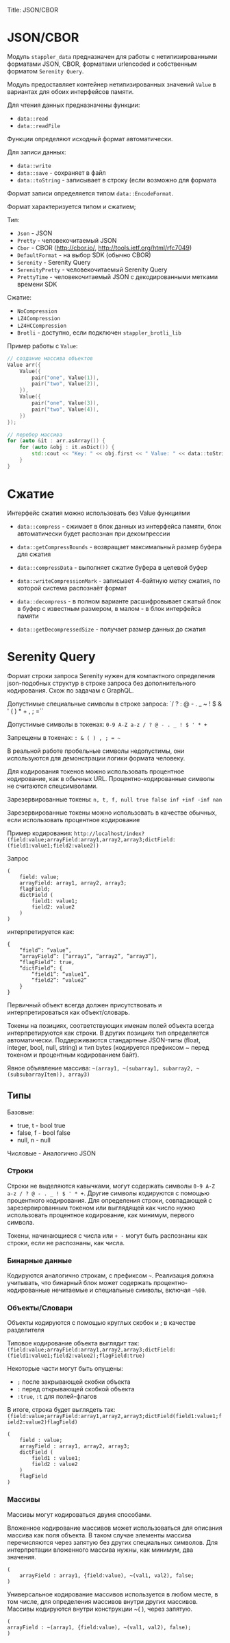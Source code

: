 Title: JSON/CBOR

# JSON/CBOR

Модуль `stappler_data` предназначен для работы с нетипизированными форматами JSON, CBOR, форматами urlencoded и собственным форматом `Serenity Query`.

Модуль предоставляет контейнер нетипизированных значений `Value` в вариантах для обоих интерфейсов памяти.

Для чтения данных предназначены функции:
* `data::read`
* `data::readFile`

Функции определяют исходный формат автоматически.

Для записи данных:
* `data::write`
* `data::save` - сохраняет в файл
* `data::toString` - записывает в строку (если возможно для формата

Формат записи определяется типом `data::EncodeFormat`.

Формат характеризуется типом и сжатием;

Тип:
* `Json` - JSON
* `Pretty` - человекочитаемый JSON
* `Cbor` - CBOR (http://cbor.io/, http://tools.ietf.org/html/rfc7049)
* `DefaultFormat`	- на выбор SDK (обычно CBOR)
* `Serenity` - Serenity Query
* `SerenityPretty` - человекочитаемый Serenity Query
* `PrettyTime` - человекочитаемый JSON с декодированными метками времени SDK

Сжатие:
* `NoCompression`
* `LZ4Compression`
* `LZ4HCCompression`
* `Brotli` - доступно, если подключен `stappler_brotli_lib`

Пример работы с `Value`:

```cpp
// создание массива объектов
Value arr({
	Value({
		pair("one", Value(1)),
		pair("two", Value(2)),
	}),
	Value({
		pair("one", Value(3)),
		pair("two", Value(4)),
	})
});

// перебор массива
for (auto &it : arr.asArray()) {
	for (auto &obj : it.asDict()) {
		std::cout << "Key: " << obj.first << " Value: " << data::toString<Interface>(obj.second) << "\n"
	}
}
```

# Сжатие

Интерфейс сжатия можно использовать без Value функциями
* `data::compress` - сжимает в блок данных из интерфейса памяти, блок автоматически будет распознан при декомпрессии
* `data::getCompressBounds` - возвращает максимальный размер буфера для сжатия
* `data::compressData` - выполняет сжатие буфера в целевой буфер
* `data::writeCompressionMark` - записыает 4-байтную метку сжатия, по которой система распознаёт формат

* `data::decompress` - в полном варианте расшифровывает сжатый блок в буфер с известным размером, в малом - в блок интерфейса памяти
* `data::getDecompressedSize` - получает размер данных до сжатия

# Serenity Query

Формат строки запроса Serenity нужен для компактного определения json-подобных структур в строке запроса без дополнительного кодирования. Схож по задачам с GraphQL.

Допустимые специальные символы в строке запроса: 
`/ ? : @ - . _ ~ ! $ & ' ( ) * + , ; =``

Допустимые символы в токенах:
`0-9 A-Z a-z / ? @ - . _ ! $ ' * +`

Запрещены в токенах:
`: & ( ) , ; = ~`

В реальной работе пробельные символы недопустимы, они используются для демонстрации логики формата человеку.

Для кодирования токенов можно использовать процентное кодирование, как в обычных URL. Процентно-кодированные символы не считаются спецсимволами.

Зарезервированные токены:
`n, t, f, null true false inf +inf -inf nan`

Зарезервированные токены можно использовать в качестве обычных, если использовать процентное кодирование

Пример кодирования:
`http://localhost/index?(field:value;arrayField:array1,array2,array3;dictField:(field1:value1;field2:value2))`

Запрос

```
(
	field: value;
	arrayField: array1, array2, array3;
	flagField;
	dictField (
		field1: value1;
		field2: value2
	)
)
```

интерпретируется как:

```
{
	“field”: “value”,
	“arrayField”: [“array1”, ”array2”, ”array3”],
	“flagField”: true,
	“dictField”: {
		“field1”: “value1”,
		“field2”: “value2”
	}
}
```

Первичный объект всегда должен присутствовать и интерпретироваться как объект/словарь.

Токены на позициях, соответствующих именам полей объекта всегда интерпретируются как строки. В других позициях тип определяется автоматически. Поддерживаются стандартные JSON-типы (float, integer, bool, null, string) и тип bytes (кодируется префиксом ~ перед токеном и процентным кодированием байт).

Явное объявление массива:
`~(array1, ~(subarray1, subarray2, ~(subsubarrayItem)), array3)`

## Типы

Базовые:
* true, t - bool true
* false, f - bool false
* null, n - null

Числовые - Аналогично JSON

### Строки

Строки не выделяются кавычками, могут содержать символы `0-9 A-Z a-z / ? @ - . _ ! $ ' * +`.  Другие символы кодируются с помощью процентного кодирования. Для определения строки, совпадающей с зарезервированным токеном или выглядящей как число нужно использовать процентное кодирование, как минимум, первого символа.

Токены, начинающиеся с числа или `+ -` могут быть распознаны как строки, если не распознаны, как числа.

### Бинарные данные
Кодируются аналогично строкам, с префиксом `~`. Реализация должна учитывать, что бинарный блок может содержать процентно-кодированные нечитаемые и специальные символы, включая `~%00`.

### Объекты/Словари

Объекты кодируются с помощью круглых скобок и ; в качестве разделителя

Типовое кодирование объекта выглядит так:
`(field:value;arrayField:array1,array2,array3;dictField:(field1:value1;field2:value2);flagField:true)`

Некоторые части могут быть опущены:
* `;` после закрывающей скобки объекта
* `:` перед открывающей скобкой объекта
* `:true`, `:t` для полей-флагов

В итоге, строка будет выглядеть так:
`(field:value;arrayField:array1,array2,array3;dictField(field1:value1;field2:value2)flagField)`

```
(
	field : value;
	arrayField : array1, array2, array3;
	dictField (
		field1 : value1;
		field2 : value2
	)
	flagField
)
```

### Массивы

Массивы могут кодироваться двумя способами.

Вложенное кодирование массивов может использоваться для описания массива как поля объекта. В таком случае элементы массива перечисляются через запятую без других специальных символов. Для интерпретации вложенного массива нужны, как минимум, два значения.

```
(
	arrayField : array1, {field:value), ~(val1, val2), false;
)
```

Универсальное кодирование массивов используется в любом месте, в том числе, для определения массивов внутри других массивов. Массивы кодируются внутри конструкции ~( ), через запятую.

```
(
arrayField : ~(array1, {field:value), ~(val1, val2), false);
)
```